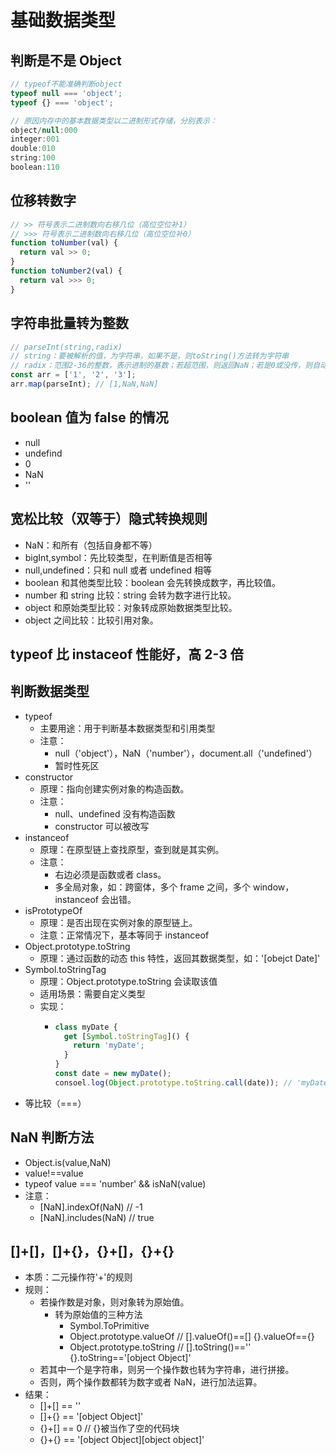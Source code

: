 # 基础数据类型

## 判断是不是 Object

```js
// typeof不能准确判断object
typeof null === 'object';
typeof {} === 'object';

// 原因内存中的基本数据类型以二进制形式存储，分别表示：
object/null:000
integer:001
double:010
string:100
boolean:110
```

## 位移转数字

```js
// >> 符号表示二进制数向右移几位（高位空位补1）
// >>> 符号表示二进制数向右移几位（高位空位补0）
function toNumber(val) {
  return val >> 0;
}
function toNumber2(val) {
  return val >>> 0;
}
```

## 字符串批量转为整数

```js
// parseInt(string,radix)
// string：要被解析的值，为字符串，如果不是，则toString()方法转为字符串
// radix：范围2-36的整数，表示进制的基数；若超范围，则返回NaN；若是0或没传，则自动推算。
const arr = ['1', '2', '3'];
arr.map(parseInt); // [1,NaN,NaN]
```

## boolean 值为 false 的情况

- null
- undefind
- 0
- NaN
- ''

## 宽松比较（双等于）隐式转换规则

- NaN：和所有（包括自身都不等）
- bigInt,symbol：先比较类型，在判断值是否相等
- null,undefined：只和 null 或者 undefined 相等
- boolean 和其他类型比较：boolean 会先转换成数字，再比较值。
- number 和 string 比较：string 会转为数字进行比较。
- object 和原始类型比较：对象转成原始数据类型比较。
- object 之间比较：比较引用对象。

## typeof 比 instaceof 性能好，高 2-3 倍

## 判断数据类型

- typeof
  - 主要用途：用于判断基本数据类型和引用类型
  - 注意：
    - null（'object'），NaN（'number'），document.all（'undefined'）
    - 暂时性死区
- constructor
  - 原理：指向创建实例对象的构造函数。
  - 注意：
    - null、undefined 没有构造函数
    - constructor 可以被改写
- instanceof
  - 原理：在原型链上查找原型，查到就是其实例。
  - 注意：
    - 右边必须是函数或者 class。
    - 多全局对象，如：跨窗体，多个 frame 之间，多个 window，instanceof 会出错。
- isPrototypeOf
  - 原理：是否出现在实例对象的原型链上。
  - 注意：正常情况下，基本等同于 instanceof
- Object.prototype.toString
  - 原理：通过函数的动态 this 特性，返回其数据类型，如：'[obejct Date]'
- Symbol.toStringTag
  - 原理：Object.prototype.toString 会读取该值
  - 适用场景：需要自定义类型
  - 实现：
    - ```js
      class myDate {
        get [Symbol.toStringTag]() {
          return 'myDate';
        }
      }
      const date = new myDate();
      consoel.log(Object.prototype.toString.call(date)); // 'myDate'
      ```
- 等比较（===）

## NaN 判断方法

- Object.is(value,NaN)
- value!==value
- typeof value === 'number' && isNaN(value)
- 注意：
  - [NaN].indexOf(NaN) // -1
  - [NaN].includes(NaN) // true

## []+[]，[]+{}，{}+[]，{}+{}

- 本质：二元操作符'+'的规则
- 规则：
  - 若操作数是对象，则对象转为原始值。
    - 转为原始值的三种方法
      - Symbol.ToPrimitive
      - Object.prototype.valueOf // [].valueOf()==[] {}.valueOf=={}
      - Object.prototype.toString // [].toString()=='' {}.toString=='[object Object]'
  - 若其中一个是字符串，则另一个操作数也转为字符串，进行拼接。
  - 否则，两个操作数都转为数字或者 NaN，进行加法运算。
- 结果：
  - []+[] == ''
  - []+{} == '[object Object]'
  - {}+[] == 0 // {}被当作了空的代码块
  - {}+{} == '[object Object][object object]'
